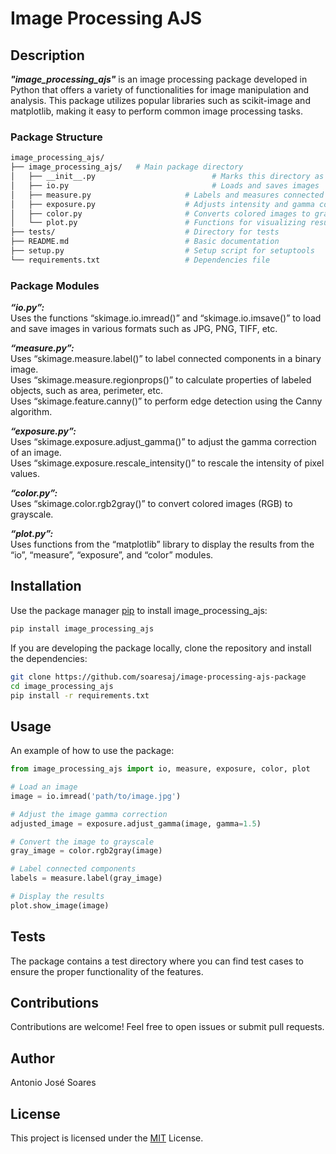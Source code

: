 # Image Processing AJS

## Description
***"image_processing_ajs"*** is an image processing package developed in Python that offers a variety of functionalities for image manipulation and analysis. This package utilizes popular libraries such as scikit-image and matplotlib, making it easy to perform common image processing tasks.

### Package Structure
```bash
image_processing_ajs/  
├── image_processing_ajs/	# Main package directory  
│   ├── __init__.py                          # Marks this directory as a Python package  
│   ├── io.py                                # Loads and saves images  
│   ├── measure.py                     # Labels and measures connected components  
│   ├── exposure.py                    # Adjusts intensity and gamma correction  
│   ├── color.py                       # Converts colored images to grayscale  
│   └── plot.py                        # Functions for visualizing results  
├── tests/                             # Directory for tests  
├── README.md                          # Basic documentation  
├── setup.py                           # Setup script for setuptools  
└── requirements.txt                   # Dependencies file  
```
### Package Modules
***“io.py”:***  
Uses the functions “skimage.io.imread()” and “skimage.io.imsave()” to load and save images in various formats such as JPG, PNG, TIFF, etc.

***“measure.py”:***  
Uses “skimage.measure.label()” to label connected components in a binary image.  
Uses “skimage.measure.regionprops()” to calculate properties of labeled objects, such as area, perimeter, etc.  
Uses “skimage.feature.canny()” to perform edge detection using the Canny algorithm.  

***“exposure.py”:***  
Uses “skimage.exposure.adjust_gamma()” to adjust the gamma correction of an image.  
Uses “skimage.exposure.rescale_intensity()” to rescale the intensity of pixel values.  

***“color.py”:***  
Uses “skimage.color.rgb2gray()” to convert colored images (RGB) to grayscale.  

***“plot.py”:***  
Uses functions from the “matplotlib” library to display the results from the “io”, “measure”, “exposure”, and “color” modules.  

## Installation
Use the package manager [pip](https://pip.pypa.io/en/stable/) to install image_processing_ajs:  
```bash  
pip install image_processing_ajs
```  
If you are developing the package locally, clone the repository and install the dependencies:  
```bash  
git clone https://github.com/soaresaj/image-processing-ajs-package
cd image_processing_ajs
pip install -r requirements.txt
```  
## Usage
An example of how to use the package:  
```python
from image_processing_ajs import io, measure, exposure, color, plot

# Load an image
image = io.imread('path/to/image.jpg')

# Adjust the image gamma correction
adjusted_image = exposure.adjust_gamma(image, gamma=1.5)

# Convert the image to grayscale
gray_image = color.rgb2gray(image)

# Label connected components
labels = measure.label(gray_image)

# Display the results
plot.show_image(image)
```
## Tests
The package contains a test directory where you can find test cases to ensure the proper functionality of the features.

## Contributions
Contributions are welcome! Feel free to open issues or submit pull requests.

## Author
Antonio José Soares

## License
This project is licensed under the [MIT](https://choosealicense.com/licenses/mit/) License.
